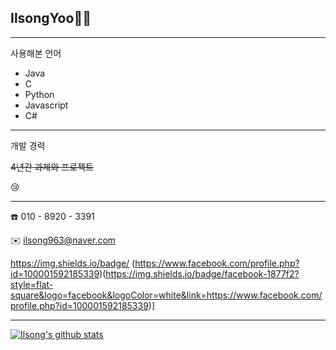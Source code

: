 ## IlsongYoo👨‍💻

---
사용해본 언어

- Java
- C
- Python
- Javascript
- C#

---

개발 경력 


~~4년간 과제와 프로젝트~~

:cry:


---


:phone: 010 - 8920 - 3391

:envelope: ilsong963@naver.com

https://img.shields.io/badge/
(https://www.facebook.com/profile.php?id=100001592185339)(https://img.shields.io/badge/facebook-1877f2?style=flat-square&logo=facebook&logoColor=white&link=https://www.facebook.com/profile.php?id=100001592185339)]

---
[![Ilsong's github stats](https://github-readme-stats.vercel.app/api?username=ilsong963)](https://github.com/anuraghazra/github-readme-stats)

